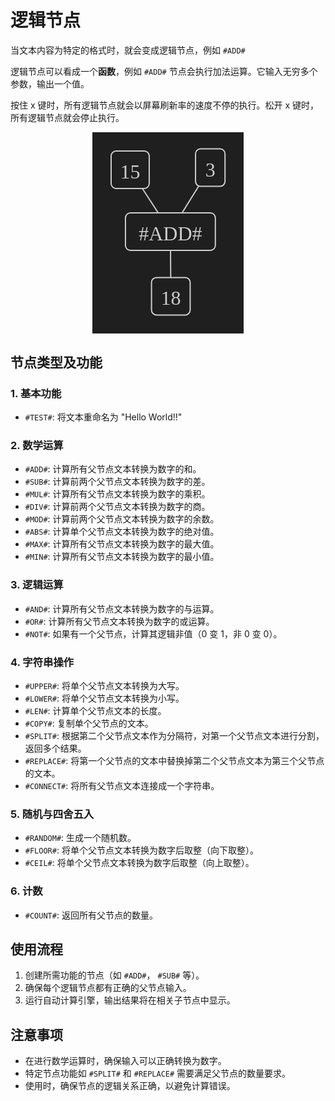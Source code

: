 # 逻辑节点

当文本内容为特定的格式时，就会变成逻辑节点，例如 `#ADD#`

逻辑节点可以看成一个**函数**，例如 `#ADD#` 节点会执行加法运算。它输入无穷多个参数，输出一个值。

按住 x 键时，所有逻辑节点就会以屏幕刷新率的速度不停的执行。松开 x 键时，所有逻辑节点就会停止执行。

<center>
<svg xmlns="http://www.w3.org/2000/svg" width="242.24708807786283" height="322.4351721380481" viewBox="-5685.945267252739 1697.118910306965 242.24708807786283 322.4351721380481" style="background-color:rgba(31, 31, 31, 1)"><rect x="-5655.945267252739" y="1727.118910306965" width="60.95997619628906" height="60" rx="8" ry="8" fill="rgba(0, 0, 0, 0)" stroke="rgba(204, 204, 204, 1)" stroke-width="2"></rect><text x="-5625.465279154594" y="1771.118910306965" fill="rgba(204, 204, 204, 1)" font-size="32" text-anchor="middle" font-family="MiSans">15</text><rect x="-5520.866178442454" y="1723.6797655051225" width="47.167999267578125" height="60" rx="8" ry="8" fill="rgba(0, 0, 0, 0)" stroke="rgba(204, 204, 204, 1)" stroke-width="2"></rect><text x="-5497.282178808665" y="1767.6797655051225" fill="rgba(204, 204, 204, 1)" font-size="32" text-anchor="middle" font-family="MiSans">3</text><rect x="-5633.008738932295" y="1826.138781898565" width="143.8399658203125" height="60" rx="8" ry="8" fill="rgba(0, 0, 0, 0)" stroke="rgba(204, 204, 204, 1)" stroke-width="2"></rect><text x="-5561.088756022139" y="1870.138781898565" fill="rgba(204, 204, 204, 1)" font-size="32" text-anchor="middle" font-family="MiSans">#ADD#</text><rect x="-5591.342072265628" y="1929.5540824450131" width="61.855987548828125" height="60" rx="8" ry="8" fill="rgba(0, 0, 0, 0)" stroke="rgba(204, 204, 204, 1)" stroke-width="2"></rect><text x="-5560.414078491214" y="1973.5540824450131" fill="rgba(204, 204, 204, 1)" font-size="32" text-anchor="middle" font-family="MiSans">18</text><line x1="-5605.961156770562" y1="1787.118910306965" x2="-5580.592878406171" y2="1826.138781898565" stroke="rgba(204, 204, 204, 1)" stroke-width="2"></line><line x1="-5515.96474461677" y1="1783.6797655051225" x2="-5542.406190214034" y2="1826.138781898565" stroke="rgba(204, 204, 204, 1)" stroke-width="2"></line><line x1="-5560.893037150552" y1="1886.138781898565" x2="-5560.609797362801" y2="1929.5540824450131" stroke="rgba(204, 204, 204, 1)" stroke-width="2"></line></svg>
</center>

## 节点类型及功能

### 1. 基本功能

- `#TEST#`: 将文本重命名为 "Hello World!!"

### 2. 数学运算

- `#ADD#`: 计算所有父节点文本转换为数字的和。
- `#SUB#`: 计算前两个父节点文本转换为数字的差。
- `#MUL#`: 计算所有父节点文本转换为数字的乘积。
- `#DIV#`: 计算前两个父节点文本转换为数字的商。
- `#MOD#`: 计算前两个父节点文本转换为数字的余数。
- `#ABS#`: 计算单个父节点文本转换为数字的绝对值。
- `#MAX#`: 计算所有父节点文本转换为数字的最大值。
- `#MIN#`: 计算所有父节点文本转换为数字的最小值。

### 3. 逻辑运算

- `#AND#`: 计算所有父节点文本转换为数字的与运算。
- `#OR#`: 计算所有父节点文本转换为数字的或运算。
- `#NOT#`: 如果有一个父节点，计算其逻辑非值（0 变 1，非 0 变 0）。

### 4. 字符串操作

- `#UPPER#`: 将单个父节点文本转换为大写。
- `#LOWER#`: 将单个父节点文本转换为小写。
- `#LEN#`: 计算单个父节点文本的长度。
- `#COPY#`: 复制单个父节点的文本。
- `#SPLIT#`: 根据第二个父节点文本作为分隔符，对第一个父节点文本进行分割，返回多个结果。
- `#REPLACE#`: 将第一个父节点的文本中替换掉第二个父节点文本为第三个父节点的文本。
- `#CONNECT#`: 将所有父节点文本连接成一个字符串。

### 5. 随机与四舍五入

- `#RANDOM#`: 生成一个随机数。
- `#FLOOR#`: 将单个父节点文本转换为数字后取整（向下取整）。
- `#CEIL#`: 将单个父节点文本转换为数字后取整（向上取整）。

### 6. 计数

- `#COUNT#`: 返回所有父节点的数量。

## 使用流程

1. 创建所需功能的节点（如 `#ADD#`， `#SUB#` 等）。
2. 确保每个逻辑节点都有正确的父节点输入。
3. 运行自动计算引擎，输出结果将在相关子节点中显示。

## 注意事项

- 在进行数学运算时，确保输入可以正确转换为数字。
- 特定节点功能如 `#SPLIT#` 和 `#REPLACE#` 需要满足父节点的数量要求。
- 使用时，确保节点的逻辑关系正确，以避免计算错误。
